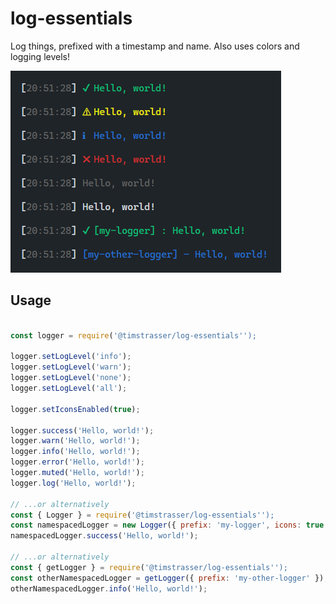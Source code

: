 # log-essentials

Log things, prefixed with a timestamp and name. Also uses colors and logging levels!

![Screenshot](Screenshot.png)

## Usage

```js

const logger = require('@timstrasser/log-essentials'');

logger.setLogLevel('info');
logger.setLogLevel('warn');
logger.setLogLevel('none');
logger.setLogLevel('all');

logger.setIconsEnabled(true);

logger.success('Hello, world!');
logger.warn('Hello, world!');
logger.info('Hello, world!');
logger.error('Hello, world!');
logger.muted('Hello, world!');
logger.log('Hello, world!');

// ...or alternatively
const { Logger } = require('@timstrasser/log-essentials'');
const namespacedLogger = new Logger({ prefix: 'my-logger', icons: true });
namespacedLogger.success('Hello, world!');

// ...or alternatively
const { getLogger } = require('@timstrasser/log-essentials'');
const otherNamespacedLogger = getLogger({ prefix: 'my-other-logger' });
otherNamespacedLogger.info('Hello, world!');
```
